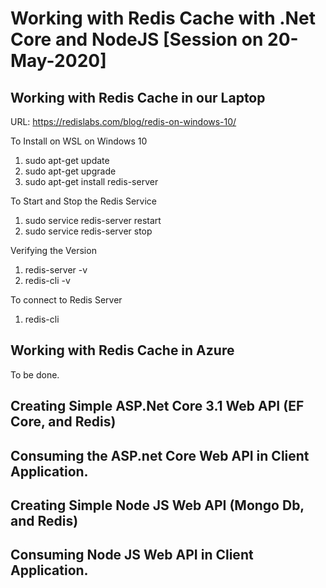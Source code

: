 # Working with Redis Cache with .Net Core and NodeJS [Session on 20-May-2020]

## Working with Redis Cache in our Laptop

URL: <https://redislabs.com/blog/redis-on-windows-10/>

To Install on WSL on Windows 10
1. sudo apt-get update
2. sudo apt-get upgrade
3. sudo apt-get install redis-server

To Start and Stop the Redis Service
1. sudo service redis-server restart
2. sudo service redis-server stop

Verifying the Version
1. redis-server -v
2. redis-cli -v

To connect to Redis Server
1. redis-cli

## Working with Redis Cache in Azure

To be done.

## Creating Simple ASP.Net Core 3.1 Web API (EF Core, and Redis)

## Consuming the ASP.net Core Web API in Client Application.


## Creating Simple Node JS Web API (Mongo Db, and Redis)


## Consuming Node JS Web API in Client Application.

